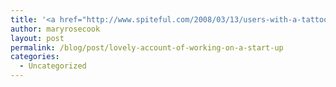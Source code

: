 ```yaml
---
title: '<a href="http://www.spiteful.com/2008/03/13/users-with-a-tattoo-of-your-logo-check/">Lovely account of working on a start-up</a>'
author: maryrosecook
layout: post
permalink: /blog/post/lovely-account-of-working-on-a-start-up
categories:
  - Uncategorized
---
```

